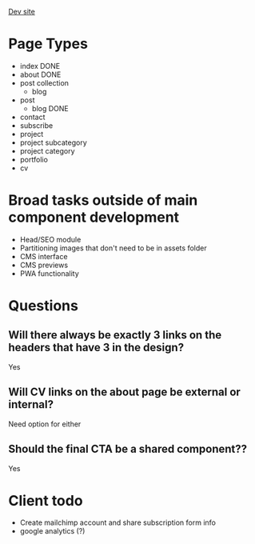 [Dev site](https://alexander-golob.netlify.com)

# Page Types

- index DONE
- about DONE
- post collection
  - blog
- post
  - blog DONE
- contact
- subscribe
- project
- project subcategory
- project category
- portfolio
- cv

# Broad tasks outside of main component development

- Head/SEO module
- Partitioning images that don't need to be in assets folder
- CMS interface
- CMS previews
- PWA functionality

# Questions

## Will there always be exactly 3 links on the headers that have 3 in the design?

Yes

## Will CV links on the about page be external or internal?

Need option for either

## Should the final CTA be a shared component??

Yes

# Client todo

- Create mailchimp account and share subscription form info
- google analytics (?)
